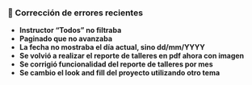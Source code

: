 ### 🐞 Corrección de errores recientes

- **Instructor “Todos” no filtraba**  
- **Paginado que no avanzaba**  
- **La fecha no mostraba el día actual, sino dd/mm/YYYY**  
- **Se volvió a realizar el reporte de talleres en pdf ahora con imagen**
- **Se corrigió funcionalidad del reporte de talleres por mes**  
- **Se cambio el look and fill del proyecto utilizando otro tema**  
